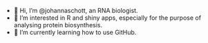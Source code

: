 - 👋 Hi, I’m @johannaschott, an RNA biologist.
- 👀 I’m interested in R and shiny apps, especially for the purpose of analysing protein biosynthesis.
- 🌱 I’m currently learning how to use GitHub.

<!---
johannaschott/johannaschott is a ✨ special ✨ repository because its `README.md` (this file) appears on your GitHub profile.
You can click the Preview link to take a look at your changes.
--->
